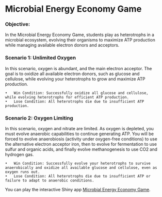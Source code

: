 # Microbial Energy Economy Game

### Objective:

In the Microbial Energy Economy Game, students play as heterotrophs in a microbial ecosystem, evolving their organisms to maximize ATP production while managing available electron donors and acceptors.

### Scenario 1: Unlimited Oxygen

In this scenario, oxygen is abundant, and the main electron acceptor. The goal is to oxidize all available electron donors, such as glucose and cellulose, while evolving your heterotrophs to grow and maximize ATP production.

	•	Win Condition: Successfully oxidize all glucose and cellulose, while evolving heterotrophs for efficient ATP production.
	•	Lose Condition: All heterotrophs die due to insufficient ATP production.

### Scenario 2: Oxygen Limiting

In this scenario, oxygen and nitrate are limited. As oxygen is depleted, you must evolve anaerobic capabilities to continue generating ATP. You will be forced to evolve anaerobiosis (activity under oxygen-free conditions) to use the alternative electron acceptor iron, then to evolve for fermentation to use sulfur and organic acids, and finally evolve methanogenesis to use CO2 and hydrogen gas. 

	•	Win Condition: Successfully evolve your heterotrophs to survive anaerobically and oxidize all available glucose and cellulose, even as oxygen runs out.
	•	Lose Condition: All heterotrophs die due to insufficient ATP or failure to adapt to anaerobic conditions.


You can play the interactive Shiny app [Microbial Energy Economy Game](https://gavin-mcnicol.shinyapps.io/microbial-energy-economy/).
